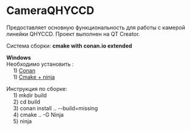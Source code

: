 # CameraQHYCCD

Предоставляет основную функциональность для работы с камерой линейки QHYCCD. 
Проект выполнен на QT Creator.

Система сборки: **cmake with conan.io extended**

**Windows** <br />
Необходимо установить : <br />
    &emsp; 1) [Conan](https://conan.io/downloads.html)<br />
    &emsp; 1) [Cmake + ninja](https://cmake.org/download/)<br />

Инструкция по сборке: <br />
    &emsp; 1) mkdir build <br />
    &emsp; 2) cd build <br />
    &emsp; 3) conan install .. --build=missing <br />
    &emsp; 4) cmake .. -G Ninja <br />
    &emsp; 5) ninja <br />


    

    
